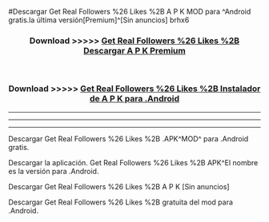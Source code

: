 #Descargar Get Real Followers %26 Likes %2B  A P K MOD para ^Android gratis.la última versión[Premium]^[Sin anuncios] brhx6



<div align="center">
<h3>Download >>>>> <a href="https://es-web.web.app/?es= ${title}">Get Real Followers %26 Likes %2B  Descargar A P K Premium</a></h3><br>

<h3>Download >>>>> <a href="https://es-web.web.app/?es= ${title}">Get Real Followers %26 Likes %2B  Instalador de A P K para .Android</a></h3>
</div>


----------------------------------------------------------

----------------------------------------------------------

----------------------------------------------------------

Descargar Get Real Followers %26 Likes %2B  .APK^MOD^ para .Android gratis.

Descargar la aplicación. Get Real Followers %26 Likes %2B  APK^El nombre es la versión para .Android.

Descargar Get Real Followers %26 Likes %2B  A P K [Sin anuncios]

Descargar Get Real Followers %26 Likes %2B  gratuita del mod para .Android.